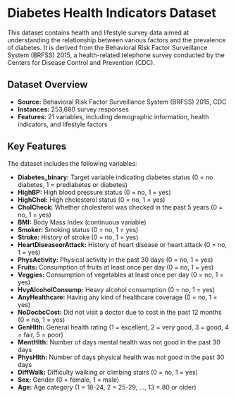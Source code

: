 # Diabetes Health Indicators Dataset

This dataset contains health and lifestyle survey data aimed at understanding the relationship between various factors and the prevalence of diabetes. It is derived from the Behavioral Risk Factor Surveillance System (BRFSS) 2015, a health-related telephone survey conducted by the Centers for Disease Control and Prevention (CDC).

## Dataset Overview

- **Source:** Behavioral Risk Factor Surveillance System (BRFSS) 2015, CDC
- **Instances:** 253,680 survey responses
- **Features:** 21 variables, including demographic information, health indicators, and lifestyle factors

## Key Features

The dataset includes the following variables:

- **Diabetes_binary:** Target variable indicating diabetes status (0 = no diabetes, 1 = prediabetes or diabetes)
- **HighBP:** High blood pressure status (0 = no, 1 = yes)
- **HighChol:** High cholesterol status (0 = no, 1 = yes)
- **CholCheck:** Whether cholesterol was checked in the past 5 years (0 = no, 1 = yes)
- **BMI:** Body Mass Index (continuous variable)
- **Smoker:** Smoking status (0 = no, 1 = yes)
- **Stroke:** History of stroke (0 = no, 1 = yes)
- **HeartDiseaseorAttack:** History of heart disease or heart attack (0 = no, 1 = yes)
- **PhysActivity:** Physical activity in the past 30 days (0 = no, 1 = yes)
- **Fruits:** Consumption of fruits at least once per day (0 = no, 1 = yes)
- **Veggies:** Consumption of vegetables at least once per day (0 = no, 1 = yes)
- **HvyAlcoholConsump:** Heavy alcohol consumption (0 = no, 1 = yes)
- **AnyHealthcare:** Having any kind of healthcare coverage (0 = no, 1 = yes)
- **NoDocbcCost:** Did not visit a doctor due to cost in the past 12 months (0 = no, 1 = yes)
- **GenHlth:** General health rating (1 = excellent, 2 = very good, 3 = good, 4 = fair, 5 = poor)
- **MentHlth:** Number of days mental health was not good in the past 30 days
- **PhysHlth:** Number of days physical health was not good in the past 30 days
- **DiffWalk:** Difficulty walking or climbing stairs (0 = no, 1 = yes)
- **Sex:** Gender (0 = female, 1 = male)
- **Age:** Age category (1 = 18-24, 2 = 25-29, ..., 13 = 80 or older)
